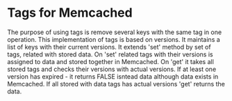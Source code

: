 Tags for Memcached
=========

The purpose of using tags is remove several keys with the same tag in one operation. This implementation of tags is based on versions. It maintains a list of keys with their current versions. It extends 'set' method by set of tags, related with stored data. On 'set' related tags with their versions is assigned to data and stored together in Memcached. On 'get' it takes all stored tags and checks their versions with actual versions. If at least one version has expired - it returns FALSE isntead data although data exists in Memcached. If all stored with data tags has actual versions 'get' returns the data.